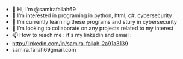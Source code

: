 - 👋 Hi, I’m @samirafallah69
- 👀 I’m interested in programing in python, html, c#, cybersecurity
- 🌱 I’m currently learning these programs and stury in cybersecurity 
- 💞️ I’m looking to collaborate on any projects related to my interest
- 📫 How to reach me : it's my linkedin and email :
-  http://linkedin.com/in/samira-fallah-2a91a3139
- samira.fallah69gmail.com
  

<!---
samirafallah69/samirafallah69 is a ✨ special ✨ repository because its `README.md` (this file) appears on your GitHub profile.
You can click the Preview link to take a look at your changes.
--->
